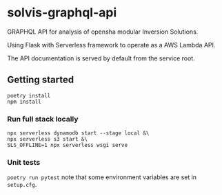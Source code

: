 # solvis-graphql-api

GRAPHQL API for analysis of opensha modular Inversion Solutions.

Using Flask with Serverless framework to operate as a AWS Lambda API.

The API documentation is served by default from the service root.


## Getting started

```
poetry install
npm install
```

### Run full stack locally

```
npx serverless dynamodb start --stage local &\
npx serverless s3 start &\
SLS_OFFLINE=1 npx serverless wsgi serve
```

### Unit tests

`poetry run pytest` note that some environment variables are set in `setup.cfg`.

